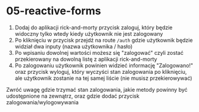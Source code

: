 # 05-reactive-forms

1. Dodaj do aplikacji rick-and-morty przycisk zaloguj, który będzie widoczny tylko wtedy kiedy użytkownik nie jest zalogowany
2. Po kliknięciu w przycisk przejdź na route `/auth` gdzie użytkownik będzie widział dwa inputy (nazwa użytkownika / hasło)
3. Po wpisaniu dowolnej wartości możesz się "zalogować" czyli zostać przekierowany na dowolną listę z aplikacji rick-and-morty
4. Po zalogowaniu użytkownik powinien widzieć informację "Zalogowano!" oraz przycisk wyloguj, który wyczyści stan zalogowania po kliknięciu, ale użytkownik zostanie na tej samej liście (nie musisz przekierowywać)

Zwróć uwagę gdzie trzymać stan zalogowania, jakie metody powinny być udostępnione na zewnątrz, oraz gdzie dodać przycisk zalogowania/wylogowywania

